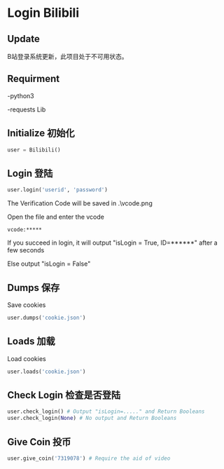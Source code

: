﻿# Login Bilibili

## Update
B站登录系统更新，此项目处于不可用状态。

## Requirment
-python3

-requests Lib

## Initialize 初始化
```python
user = Bilibili()
```

## Login 登陆
```python
user.login('userid', 'password')
```
The Verification Code will be saved in .\vcode.png

Open the file and enter the vcode
```
vcode:*****
```
If you succeed in login, it will output "isLogin = True, ID=******" after a few seconds

Else output "isLogin = False"

## Dumps 保存
Save cookies
```python
user.dumps('cookie.json')
```
## Loads 加载
Load cookies
```python
user.loads('cookie.json')
```
## Check Login 检查是否登陆
```python
user.check_login() # Output "isLogin=....." and Return Booleans
user.check_login(None) # No output and Return Booleans
```
## Give Coin 投币
```python
user.give_coin('7319078') # Require the aid of video
```
